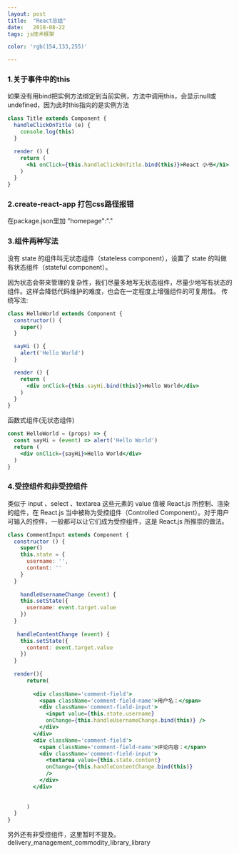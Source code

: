 ```yaml
---
layout: post
title:  "React总结"
date:   2018-08-22
tags: js技术框架

color: 'rgb(154,133,255)'

---
```

### 1.关于事件中的this
如果没有用bind把实例方法绑定到当前实例，方法中调用this，会显示null或undefined，因为此时this指向的是实例方法
```jsx
class Title extends Component {
  handleClickOnTitle (e) {
    console.log(this)
  }

  render () {
    return (
      <h1 onClick={this.handleClickOnTitle.bind(this)}>React 小书</h1>
    )
  }
}
```
### 2.create-react-app 打包css路径报错
在package.json里加 "homepage":"." 
### 3.组件两种写法
没有 state 的组件叫无状态组件（stateless component），设置了 state 的叫做有状态组件（stateful component）。

因为状态会带来管理的复杂性，我们尽量多地写无状态组件，尽量少地写有状态的组件。这样会降低代码维护的难度，也会在一定程度上增强组件的可复用性。
传统写法:
```jsx
class HelloWorld extends Component {
  constructor() {
    super()
  }

  sayHi () {
    alert('Hello World')
  }

  render () {
    return (
      <div onClick={this.sayHi.bind(this)}>Hello World</div>
    )
  }
}
```
函数式组件(无状态组件)
```jsx
const HelloWorld = (props) => {
  const sayHi = (event) => alert('Hello World')
  return (
    <div onClick={sayHi}>Hello World</div>
  )
}
```
### 4.受控组件和非受控组件
类似于 input 、select 、textarea 这些元素的 value 值被 React.js 所控制、渲染的组件，在 React.js 当中被称为受控组件（Controlled Component）。对于用户可输入的控件，一般都可以让它们成为受控组件，这是 React.js 所推崇的做法。

```jsx
class CommentInput extends Component {
  constructor () {
    super()
    this.state = {
      username: '',
      content: ''
    }
  }
  
    handleUsernameChange (event) {
    this.setState({
      username: event.target.value
    })
  }
  
   handleContentChange (event) {
    this.setState({
      content: event.target.value
    })
  }
  
  render(){
      return(
      
        <div className='comment-field'>
          <span className='comment-field-name'>用户名：</span>
          <div className='comment-field-input'>
            <input value={this.state.username}
            onChange={this.handleUsernameChange.bind(this)} />
          </div>
        </div>
        <div className='comment-field'>
          <span className='comment-field-name'>评论内容：</span>
          <div className='comment-field-input'>
            <textarea value={this.state.content} 
            onChange={this.handleContentChange.bind(this)}
            />
          </div>
        </div>
      
      
      )
  }
}


```

另外还有非受控组件，这里暂时不提及。
delivery_management_commodity_library_library